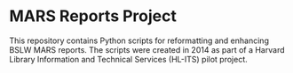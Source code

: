 MARS Reports Project
======================
This repository contains Python scripts for reformatting and enhancing BSLW MARS reports. The scripts were created in 2014 as part of a Harvard Library Information and Technical Services (HL-ITS) pilot project.
